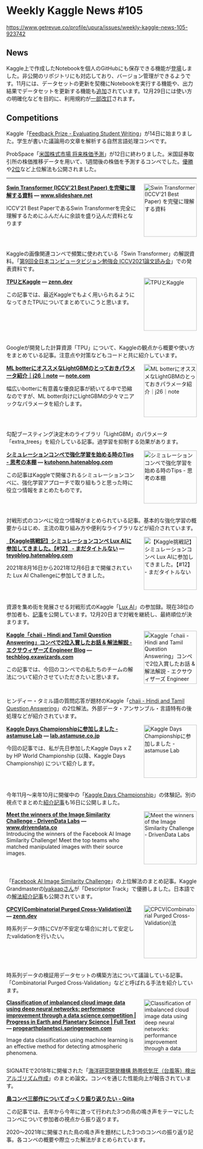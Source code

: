# Weekly Kaggle News #105
https://www.getrevue.co/profile/upura/issues/weekly-kaggle-news-105-923742
<h3><h2>News</h2><p>Kaggle上で作成したNotebookを個人のGitHubにも保存できる機能が<a href="https://www.kaggle.com/product-feedback/295170" target="_blank">登場</a>しました。非公開のリポジトリにも対応しており、バージョン管理ができるようです。11月には、データセットの更新を契機にNotebookを実行する機能や、出力結果でデータセットを更新する機能も<a href="https://www.kaggle.com/product-feedback/284587" target="_blank">追加</a>されています。12月29日には使い方の明確化などを目的に、利用規約が<a href="https://www.kaggle.com/general/295360" target="_blank">一部改訂</a>されます。</p><h2>Competitions</h2><p>Kaggle「<a href="https://www.kaggle.com/c/feedback-prize-2021" target="_blank">Feedback Prize - Evaluating Student Writing</a>」が14日に始まりました。学生が書いた議論用の文章を解析する自然言語処理コンペです。</p><p>ProbSpace「<a href="https://comp.probspace.com/competitions/us_stock_price" target="_blank">米国株式市場 将来株価予測</a>」が12日に終わりました。米国証券取引所の株価推移データを用いて、1週間後の株価を予測するコンペでした。<a href="https://comp.probspace.com/competitions/us_stock_price/discussions/stripe-Postce5bf7988f7b56a73e09" target="_blank">優勝</a>や<a href="https://qiita.com/shoji9x9/items/16d166a9ee9812069ae0" target="_blank">2位</a>など上位解法も公開されました。</p></h3>
<hr>
<p>
<img width="140" height="140" alt="Swin Transformer (ICCV&#39;21 Best Paper) を完璧に理解する資料" style="float: right; margin-left: 20px; margin-bottom: 20px;" src="https://s3.amazonaws.com/revue/items/images/012/939/661/thumb/20211212swintransformer-211212051822-thumbnail-4.jpg?1639325721" />
<strong style='display: block;'><a href="https://www.slideshare.net/ren4yu/swin-transformer-iccv21-best-paper?utm_campaign=Weekly%20Kaggle%20News&amp;utm_medium=email&amp;utm_source=Revue%20newsletter">Swin Transformer (ICCV&#39;21 Best Paper) を完璧に理解する資料</a> &mdash; <a href="https://www.slideshare.net/ren4yu/swin-transformer-iccv21-best-paper">www.slideshare.net</a></strong>
<p>ICCV'21 Best PaperであるSwin Transformerを完全に理解するためにふんだんに余談を盛り込んだ資料となります</p>
</p>
<div style='clear: both;'></div>
<p><p>Kaggleの画像関連コンペで頻繁に使われている「Swin Transformer」の解説資料。「<a href="https://kantocv.connpass.com/event/228283/" target="_blank">第9回全日本コンピュータビジョン勉強会 ICCV2021論文読み会</a>」での発表資料です。</p></p>
<p>
<img width="140" height="140" alt="TPUとKaggle" style="float: right; margin-left: 20px; margin-bottom: 20px;" src="https://s3.amazonaws.com/revue/items/images/012/939/624/thumb/og-base_z4sxah.png?1639325517" />
<strong style='display: block;'><a href="https://zenn.dev/koukyo1994/articles/53b828f5a3ae1c?utm_campaign=Weekly%20Kaggle%20News&amp;utm_medium=email&amp;utm_source=Revue%20newsletter">TPUとKaggle</a> &mdash; <a href="https://zenn.dev/koukyo1994/articles/53b828f5a3ae1c">zenn.dev</a></strong>
<p>この記事では、最近Kaggleでもよく用いられるようになってきたTPUについてまとめていこうと思います。</p>
</p>
<div style='clear: both;'></div>
<p><p>Googleが開発した計算資源「TPU」について、Kaggleの観点から概要や使い方をまとめている記事。注意点や対策などもコードと共に紹介しています。</p></p>
<p>
<img width="140" height="140" alt="ML botterにオススメなLightGBMのとっておきパラメータ紹介｜j26｜note" style="float: right; margin-left: 20px; margin-bottom: 20px;" src="https://s3.amazonaws.com/revue/items/images/012/915/538/thumb/rectangle_large_type_2_0a0d68b5386a6ccd4de8b266d5b25eef.png?1639201647" />
<strong style='display: block;'><a href="https://note.com/j26/n/n64d9c37167a6?utm_campaign=Weekly%20Kaggle%20News&amp;utm_medium=email&amp;utm_source=Revue%20newsletter">ML botterにオススメなLightGBMのとっておきパラメータ紹介｜j26｜note</a> &mdash; <a href="https://note.com/j26/n/n64d9c37167a6">note.com</a></strong>
<p>幅広いbotterに有意義な優良記事が続いてる中で恐縮なのですが、ML botter向けにLightGBMの少々マニアックなパラメータを紹介します。</p>
</p>
<div style='clear: both;'></div>
<p><p>勾配ブースティング決定木のライブラリ「LightGBM」のパラメータ「extra_trees」を紹介している記事。過学習を抑制する効果があります。</p></p>
<p>
<img width="140" height="140" alt="シミュレーションコンペで強化学習を始める時のTips - 思考の本棚" style="float: right; margin-left: 20px; margin-bottom: 20px;" src="https://s3.amazonaws.com/revue/items/images/013/024/016/thumb/og-image-1500.png?1639701088" />
<strong style='display: block;'><a href="https://kutohonn.hatenablog.com/entry/2021/12/16/230644?utm_campaign=Weekly%20Kaggle%20News&amp;utm_medium=email&amp;utm_source=Revue%20newsletter">シミュレーションコンペで強化学習を始める時のTips - 思考の本棚</a> &mdash; <a href="https://kutohonn.hatenablog.com/entry/2021/12/16/230644">kutohonn.hatenablog.com</a></strong>
<p>この記事はKaggleで開催されるシミュレーションコンペに、強化学習アプローチで取り組もうと思った時に役立つ情報をまとめたものです。</p>
</p>
<div style='clear: both;'></div>
<p><p>対戦形式のコンペに役立つ情報がまとめられている記事。基本的な強化学習の概要からはじめ、主流の取り組み方や便利なライブラリなどが紹介されています。</p></p>
<p>
<img width="140" height="140" alt="【Kaggle挑戦記】シミュレーションコンペ Lux AIに参加してきました。【#12】 - まだタイトルない" style="float: right; margin-left: 20px; margin-bottom: 20px;" src="https://s3.amazonaws.com/revue/items/images/012/939/676/thumb/20211212220002.jpg?1639325849" />
<strong style='display: block;'><a href="https://teyoblog.hatenablog.com/entry/2021/12/12/220835?utm_campaign=Weekly%20Kaggle%20News&amp;utm_medium=email&amp;utm_source=Revue%20newsletter">【Kaggle挑戦記】シミュレーションコンペ Lux AIに参加してきました。【#12】 - まだタイトルない</a> &mdash; <a href="https://teyoblog.hatenablog.com/entry/2021/12/12/220835">teyoblog.hatenablog.com</a></strong>
<p>2021年8月16日から2021年12月6日まで開催されていた Lux AI Challengeに参加してきました。 </p>
</p>
<div style='clear: both;'></div>
<p><p>資源を集め街を発展させる対戦形式のKaggle「<a href="https://www.kaggle.com/c/lux-ai-2021" target="_blank">Lux AI</a>」の参加録。現在38位の参加者も、<a href="https://kutohonn.hatenablog.com/entry/2021/12/14/100303" target="_blank">記事</a>を公開しています。12月20日まで対戦を継続し、最終順位が決まります。</p></p>
<p>
<img width="140" height="140" alt="Kaggle「chaii - Hindi and Tamil Question Answering」コンペで2位入賞したお話 &amp; 解法解説 - エクサウィザーズ Engineer Blog" style="float: right; margin-left: 20px; margin-bottom: 20px;" src="https://s3.amazonaws.com/revue/items/images/013/006/763/thumb/20211207115920.png?1639619135" />
<strong style='display: block;'><a href="https://techblog.exawizards.com/entry/2021/12/14/170743?utm_campaign=Weekly%20Kaggle%20News&amp;utm_medium=email&amp;utm_source=Revue%20newsletter">Kaggle「chaii - Hindi and Tamil Question Answering」コンペで2位入賞したお話 &amp; 解法解説 - エクサウィザーズ Engineer Blog</a> &mdash; <a href="https://techblog.exawizards.com/entry/2021/12/14/170743">techblog.exawizards.com</a></strong>
<p>この記事では、今回のコンペでの私たちのチームの解法について紹介させていただきたいと思います。</p>
</p>
<div style='clear: both;'></div>
<p><p>ヒンディー・タミル語の質問応答が題材のKaggle「<a href="https://www.kaggle.com/c/chaii-hindi-and-tamil-question-answering?utm_campaign=Weekly%20Kaggle%20News&amp;utm_medium=email&amp;utm_source=Revue%20newsletter" target="_blank">chaii - Hindi and Tamil Question Answering</a>」の2位解法。外部データ・アンサンブル・言語特有の後処理などが紹介されています。</p></p>
<p>
<img width="140" height="140" alt="Kaggle Days Championshipに参加しました - astamuse Lab" style="float: right; margin-left: 20px; margin-bottom: 20px;" src="https://s3.amazonaws.com/revue/items/images/013/006/767/thumb/1639536300?1639619173" />
<strong style='display: block;'><a href="https://lab.astamuse.co.jp/entry/kaggle-days-championship-report?utm_campaign=Weekly%20Kaggle%20News&amp;utm_medium=email&amp;utm_source=Revue%20newsletter">Kaggle Days Championshipに参加しました - astamuse Lab</a> &mdash; <a href="https://lab.astamuse.co.jp/entry/kaggle-days-championship-report">lab.astamuse.co.jp</a></strong>
<p>今回の記事では、私が先日参加したKaggle Days x Z by HP World Championship (以降、Kaggle Days Championship) について紹介します。</p>
</p>
<div style='clear: both;'></div>
<p><p>今年11月〜来年10月に開催中の「<a href="https://kaggledays.com/championship/" target="_blank">Kaggle Days Championship</a>」の体験記。別の視点でまとめた<a href="https://upura.hatenablog.com/entry/2021/12/16/214353" target="_blank">紹介記事</a>も16日に公開しました。</p></p>
<p>
<img width="140" height="140" alt="Meet the winners of the Image Similarity Challenge - DrivenData Labs" style="float: right; margin-left: 20px; margin-bottom: 20px;" src="https://s3.amazonaws.com/revue/items/images/013/023/907/thumb/fb-isc-koala-tile.jpg?1639700007" />
<strong style='display: block;'><a href="https://www.drivendata.co/blog/image-similarity-winners/?utm_campaign=Weekly%20Kaggle%20News&amp;utm_medium=email&amp;utm_source=Revue%20newsletter">Meet the winners of the Image Similarity Challenge - DrivenData Labs</a> &mdash; <a href="https://www.drivendata.co/blog/image-similarity-winners/">www.drivendata.co</a></strong>
Introducing the winners of the Facebook AI Image Similarity Challenge! Meet the top teams who matched manipulated images with their source images.
</p>
<div style='clear: both;'></div>
<p><p>「<a href="https://www.drivendata.org/competitions/85/competition-image-similarity-2-final/?utm_campaign=Weekly%20Kaggle%20News&amp;utm_medium=email&amp;utm_source=Revue%20newsletter" target="_blank">Facebook AI Image Similarity Challenge</a>」の上位解法のまとめ記事。Kaggle Grandmasterの<a href="https://www.kaggle.com/lyakaap" target="_blank">lyakaapさん</a>が「Descriptor Track」で優勝しました。日本語での<a href="https://engineering.dena.com/blog/2021/12/fb-isc-1st/" target="_blank">解法紹介記事</a>も公開されています。</p></p>
<p>
<img width="140" height="140" alt="CPCV(Combinatorial Purged Cross-Validation)法" style="float: right; margin-left: 20px; margin-bottom: 20px;" src="https://s3.amazonaws.com/revue/items/images/013/023/936/thumb/og-base_z4sxah.png?1639700252" />
<strong style='display: block;'><a href="https://zenn.dev/ymd/articles/fd08fb46bc868c?utm_campaign=Weekly%20Kaggle%20News&amp;utm_medium=email&amp;utm_source=Revue%20newsletter">CPCV(Combinatorial Purged Cross-Validation)法</a> &mdash; <a href="https://zenn.dev/ymd/articles/fd08fb46bc868c">zenn.dev</a></strong>
<p>時系列データ(特にCVが不安定な場合)に対して安定したvalidationを行いたい。</p>
</p>
<div style='clear: both;'></div>
<p><p>時系列データの検証用データセットの構築方法について議論している記事。「Combinatorial Purged Cross-Validation」などと呼ばれる手法を紹介しています。</p></p>
<p>
<img width="140" height="140" alt="Classification of imbalanced cloud image data using deep neural networks: performance improvement through a data science competition | Progress in Earth and Planetary Science | Full Text" style="float: right; margin-left: 20px; margin-bottom: 20px;" src="https://s3.amazonaws.com/revue/items/images/013/023/970/thumb/40645.jpg?1639700603" />
<strong style='display: block;'><a href="https://progearthplanetsci.springeropen.com/articles/10.1186/s40645-021-00459-y?utm_campaign=Weekly%20Kaggle%20News&amp;utm_medium=email&amp;utm_source=Revue%20newsletter">Classification of imbalanced cloud image data using deep neural networks: performance improvement through a data science competition | Progress in Earth and Planetary Science | Full Text</a> &mdash; <a href="https://progearthplanetsci.springeropen.com/articles/10.1186/s40645-021-00459-y">progearthplanetsci.springeropen.com</a></strong>
<p>Image data classification using machine learning is an effective method for detecting atmospheric phenomena.</p>
</p>
<div style='clear: both;'></div>
<p><p>SIGNATEで2018年に開催された「<a href="https://signate.jp/competitions/134" target="_blank">海洋研究開発機構 熱帯低気圧（台風等）検出アルゴリズム作成</a>」のまとめ論文。コンペを通じた性能向上が報告されています。</p></p>
<p>
<strong style='display: block;'><a href="https://qiita.com/tattaka/items/ed355707963ec48a8106?utm_campaign=Weekly%20Kaggle%20News&amp;utm_medium=email&amp;utm_source=Revue%20newsletter">鳥コンペ三部作についてざっくり振り返りたい - Qiita</a></strong>
<p>この記事では、去年から今年に渡って行われた3つの鳥の鳴き声をテーマにしたコンペについて参加者の視点から振り返ります。 </p>
</p>
<p><p>2020〜2021年に開催された鳥の鳴き声を題材にした3つのコンペの振り返り記事。各コンペの概要や際立った解法がまとめられています。</p></p>
